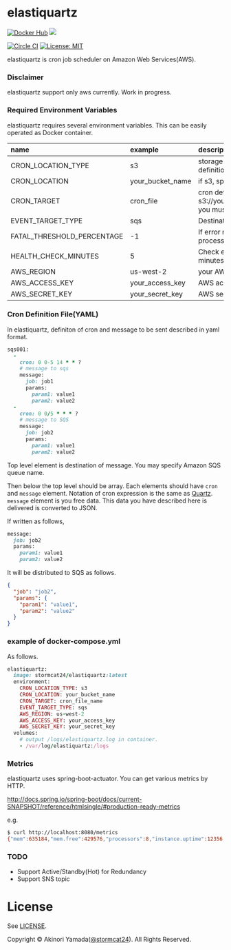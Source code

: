 elastiquartz
==========

[![Docker Hub](http://dockeri.co/image/stormcat24/elastiquartz)](https://hub.docker.com/r/stormcat24/elastiquartz/)
[![](https://badge.imagelayers.io/stormcat24/elastiquartz:latest.svg)](https://imagelayers.io/?images=stormcat24/elastiquartz:latest 'Get your own badge on imagelayers.io')

[![Circle CI](https://circleci.com/gh/stormcat24/elastiquartz.svg?style=shield&circle-token=d6f3ed9b32da3b47773715100fe6e66e72636426)](https://circleci.com/gh/stormcat24/elastiquartz)
[![License: MIT](http://img.shields.io/badge/license-MIT-orange.svg)](LICENSE)

elastiquartz is cron job scheduler on Amazon Web Services(AWS).

### Disclaimer

elastiquartz support only aws currently. Work in progress.

### Required Environment Variables

elastiquartz requires several environment variables. This can be easily operated as Docker container.

|name|example|description|
|:---|:---|:---|
|CRON_LOCATION_TYPE|s3|storage system to place cron definition file|
|CRON_LOCATION|your_bucket_name|if s3, specify bucket name|
|CRON_TARGET|cron_file|cron definition yml file path. if s3://your_bucket_name/cron_file.yml, you must specify cron_file|
|EVENT_TARGET_TYPE|sqs|Destination of message|
|FATAL_THRESHOLD_PERCENTAGE|-1|If error rate reached this value, process will shutdown.|
|HEALTH_CHECK_MINUTES|5|Check error rate inlast specified minutes|
|AWS_REGION|us-west-2|your AWS region|
|AWS_ACCESS_KEY|your_access_key|AWS access key|
|AWS_SECRET_KEY|your_secret_key|AWS secret key|

### Cron Definition File(YAML)

In elastiquartz, definiton of cron and message to be sent described in yaml format.

```Ruby
sqs001:
  -
    cron: 0 0-5 14 * * ?
    # message to sqs
    message:
      job: job1
      params:
        param1: value1
        param2: value2
  -
    cron: 0 0/5 * * * ?
    # message to SQS
    message:
      job: job2
      params:
        param1: value1
        param2: value2

```

Top level element is destination of message. You may specify Amazon SQS queue name.

Then below the top level should be array. Each elements should have `cron` and `message` element. Notation of cron expression is the same as [Quartz](http://quartz-scheduler.org/documentation/quartz-2.x/tutorials/tutorial-lesson-06).
`message` element is you free data. This data you have described here is delivered is converted to JSON.

If written as follows,

```Ruby
message:
  job: job2
  params:
    param1: value1
    param2: value2
```

It will be distributed to SQS as follows.

```JSON
{
  "job": "job2",
  "params": {
    "param1": "value1",
    "param2": "value2"
  }
}
```

### example of docker-compose.yml

As follows.

```Ruby
elastiquartz:
  image: stormcat24/elastiquartz:latest
  environment:
    CRON_LOCATION_TYPE: s3
    CRON_LOCATION: your_bucket_name
    CRON_TARGET: cron_file_name
    EVENT_TARGET_TYPE: sqs
    AWS_REGION: us-west-2
    AWS_ACCESS_KEY: your_access_key
    AWS_SECRET_KEY: your_secret_key
  volumes:
    # output /logs/elastiquartz.log in container.
    - /var/log/elastiquartz:/logs
```

### Metrics

elastiquartz uses spring-boot-actuator. You can get various metrics by HTTP.

http://docs.spring.io/spring-boot/docs/current-SNAPSHOT/reference/htmlsingle/#production-ready-metrics

e.g.

```bash
$ curl http://localhost:8080/metrics
{"mem":635184,"mem.free":429576,"processors":8,"instance.uptime":12356,"uptime":16756,"systemload.average":2.99853515625,"heap.committed":571392,"heap.init":262144,"heap.used":141815,"heap":3728384,"nonheap.committed":65408,"nonheap.init":2496,"nonheap.used":63793,"nonheap":0,"threads.peak":35,"threads.daemon":18,"threads.totalStarted":39,"threads":35,"classes":8260,"classes.loaded":8260,"classes.unloaded":0,"gc.ps_scavenge.count":6,"gc.ps_scavenge.time":83,"gc.ps_marksweep.count":2,"gc.ps_marksweep.time":120,"httpsessions.max":-1,"httpsessions.active":0,"gauge.response.beans":25.0,"gauge.response.root":33.0,"counter.status.200.root":1,"counter.status.200.beans":1}
```

### TODO

* Support Active/Standby(Hot) for Redundancy
* Support SNS topic

License
===
See [LICENSE](LICENSE).

Copyright © Akinori Yamada([@stormcat24](https://twitter.com/stormcat24)). All Rights Reserved.
